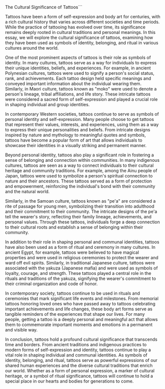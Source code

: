 The Cultural Significance of Tattoos```

Tattoos have been a form of self-expression and body art for centuries, with a rich cultural history that varies across different societies and time periods. While the practice of tattooing has evolved over time, its significance remains deeply rooted in cultural traditions and personal meanings. In this essay, we will explore the cultural significance of tattoos, examining how they have been used as symbols of identity, belonging, and ritual in various cultures around the world.

One of the most prominent aspects of tattoos is their role as symbols of identity. In many cultures, tattoos serve as a way for individuals to express their unique identities, beliefs, and experiences. For example, in ancient Polynesian cultures, tattoos were used to signify a person's social status, rank, and achievements. Each tattoo design held specific meanings and conveyed important information about the individual wearing them. Similarly, in Maori culture, tattoos known as "moko" were used to denote a person's lineage, tribal affiliations, and life story. These intricate tattoos were considered a sacred form of self-expression and played a crucial role in shaping individual and group identities.

In contemporary Western societies, tattoos continue to serve as symbols of personal identity and self-expression. Many people choose to get tattoos that represent their values, interests, and experiences, using them as a way to express their unique personalities and beliefs. From intricate designs inspired by nature and mythology to meaningful quotes and symbols, tattoos have become a popular form of art that allows individuals to showcase their identities in a visually striking and permanent manner.

Beyond personal identity, tattoos also play a significant role in fostering a sense of belonging and connection within communities. In many indigenous cultures, tattoos are seen as a way to connect individuals to their cultural heritage and community traditions. For example, among the Ainu people of Japan, tattoos were used to symbolize a person's spiritual connection to nature and their ancestors. These tattoos served as a form of protection and empowerment, reinforcing the individual's bond with their community and the natural world.

Similarly, in the Samoan culture, tattoos known as "pe'a" are considered a rite of passage for young men, symbolizing their transition into adulthood and their commitment to their community. The intricate designs of the pe'a tell the wearer's story, reflecting their family lineage, achievements, and personal values. Through these tattoos, individuals forge a deep connection to their cultural roots and establish a sense of belonging within their community.

In addition to their role in shaping personal and communal identities, tattoos have also been used as a form of ritual and ceremony in many cultures. In ancient Egypt, for example, tattoos were believed to have magical properties and were used in religious ceremonies to protect the wearer and ward off evil spirits. Similarly, in traditional Japanese culture, tattoos were associated with the yakuza (Japanese mafia) and were used as symbols of loyalty, courage, and strength. These tattoos played a central role in the rituals and traditions of the yakuza, signifying the wearer's commitment to their criminal organization and code of honor.

In contemporary society, tattoos continue to be used in rituals and ceremonies that mark significant life events and milestones. From memorial tattoos honoring loved ones who have passed away to tattoos celebrating important achievements and life changes, these body art forms serve as tangible reminders of the experiences that shape our lives. For many people, getting a tattoo is a deeply personal and meaningful act that allows them to commemorate important moments and emotions in a permanent and visible way.

In conclusion, tattoos hold a profound cultural significance that transcends time and borders. From ancient traditions and indigenous practices to modern forms of self-expression and identity, tattoos continue to play a vital role in shaping individual and communal identities. As symbols of identity, belonging, and ritual, tattoos serve as powerful expressions of our shared human experiences and the diverse cultural traditions that enrich our world. Whether as a form of personal expression, a marker of cultural heritage, or a symbol of ritual significance, tattoos will continue to hold a special place in our hearts and bodies for generations to come.

